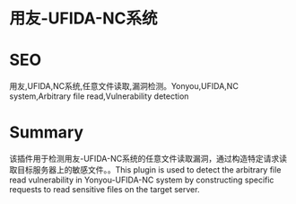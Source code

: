# 用友-UFIDA-NC系统
# SEO
用友,UFIDA,NC系统,任意文件读取,漏洞检测。Yonyou,UFIDA,NC system,Arbitrary file read,Vulnerability detection
# Summary
该插件用于检测用友-UFIDA-NC系统的任意文件读取漏洞，通过构造特定请求读取目标服务器上的敏感文件。。This plugin is used to detect the arbitrary file read vulnerability in Yonyou-UFIDA-NC system by constructing specific requests to read sensitive files on the target server.
